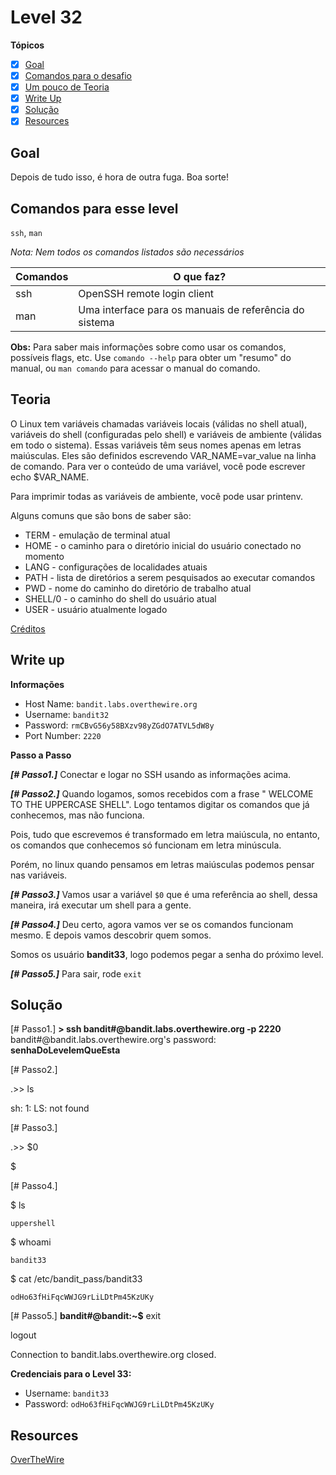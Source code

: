 # Level 32
**Tópicos**

- [X] [Goal](#goal)
- [X] [Comandos para o desafio](#comandos-para-esse-level)
- [X] [Um pouco de Teoria](#teoria)
- [X] [Write Up](#write-up)
- [X] [Solução](#soluçao)
- [X] [Resources](#resources)

## Goal
Depois de tudo isso, é hora de outra fuga. Boa sorte!

## Comandos para esse level
`ssh`, `man`

*Nota: Nem todos os comandos listados são necessários*

 Comandos |                             O que faz?
 ---------|--------
 ssh      |OpenSSH remote login client
 man      |Uma interface para os manuais de referência do sistema

 
 **Obs:** Para saber mais informações sobre como usar os comandos, possíveis flags, etc. Use `comando --help` para obter um "resumo" do manual, ou `man comando` para acessar o manual do comando.

## Teoria
O Linux tem variáveis chamadas variáveis locais (válidas no shell atual), variáveis do shell (configuradas pelo shell) e variáveis de ambiente (válidas em todo o sistema). Essas variáveis têm seus nomes apenas em letras maiúsculas. Eles são definidos escrevendo VAR_NAME=var_value na linha de comando. Para ver o conteúdo de uma variável, você pode escrever echo $VAR_NAME.

Para imprimir todas as variáveis de ambiente, você pode usar printenv.

Alguns comuns que são bons de saber são:

- TERM - emulação de terminal atual
- HOME - o caminho para o diretório inicial do usuário conectado no momento
- LANG - configurações de localidades atuais
- PATH - lista de diretórios a serem pesquisados ao executar comandos
- PWD - nome do caminho do diretório de trabalho atual
- SHELL/0 - o caminho do shell do usuário atual
- USER - usuário atualmente logado

[Créditos](https://mayadevbe.me/posts/overthewire/bandit/level33/)

## Write up
**Informações**
- Host Name: `bandit.labs.overthewire.org`
- Username: `bandit32`
- Password: `rmCBvG56y58BXzv98yZGdO7ATVL5dW8y`
- Port Number: `2220`

**Passo a Passo**

***[# Passo1.]*** Conectar e logar no SSH usando as informações acima.

***[# Passo2.]*** Quando logamos, somos recebidos com a frase " WELCOME TO THE UPPERCASE SHELL". Logo tentamos digitar os comandos que já conhecemos, mas não funciona.

Pois, tudo que escrevemos é transformado em letra maiúscula, no entanto, os comandos que conhecemos só funcionam em letra minúscula.

Porém, no linux quando pensamos em letras maiúsculas podemos pensar nas variáveis.

***[# Passo3.]*** Vamos usar a variável `$0` que é uma referência ao shell, dessa maneira, irá executar um shell para a gente.

***[# Passo4.]*** Deu certo, agora vamos ver se os comandos funcionam mesmo. E depois vamos descobrir quem somos.

 Somos os usuário **bandit33**, logo podemos pegar a senha do próximo level.

***[# Passo5.]*** Para sair, rode `exit`

## Solução
<prep>
[# Passo1.] 
<b>> ssh bandit#@bandit.labs.overthewire.org -p 2220</b>
bandit#@bandit.labs.overthewire.org's password: <b>senhaDoLevelemQueEsta</b>

[# Passo2.]

.>> ls  

sh: 1: LS: not found

[# Passo3.]

.>> $0

$

[# Passo4.]

$ ls 

    uppershell

$ whoami

    bandit33

$ cat /etc/bandit_pass/bandit33

    odHo63fHiFqcWWJG9rLiLDtPm45KzUKy



[# Passo5.] 
<b>bandit#@bandit:~$</b> exit

logout                       

Connection to bandit.labs.overthewire.org closed.
</prep>

**Credenciais para o Level 33:**
- Username: `bandit33`
- Password: `odHo63fHiFqcWWJG9rLiLDtPm45KzUKy`

## Resources
[OverTheWire](https://overthewire.org/wargames/bandit/bandit33.html)


